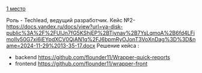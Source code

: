 [1 место](https://t.me/ithubrostov/363)

Роль - Techlead, ведущий разработчик.
Кейс №2- https://docs.yandex.ru/docs/view?url=ya-disk-public%3A%2F%2FUIJn7fG5KShjEP%2BTiynav%2B7YsLqmoA%2B6fd4LFimoIIv50G7xi6iEYpdXCV0QjAN1q%2FJ6bpmRyOJonT3VoXnDag%3D%3D&name=2024-11-29%2013-35-17.docx
Решение кейса :
- backend https://github.com/flounder11/Wrapper-quick-reports
- frontend https://github.com/flounder11/wrapper-front
